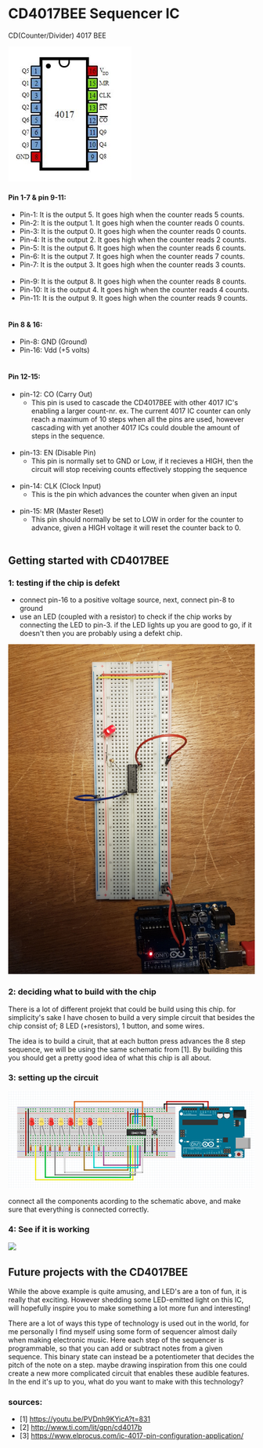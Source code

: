 # CD4017BEE Sequencer IC
CD(Counter/Divider) 4017 BEE


![](https://github.com/L4COUR/Demystifying-DD-LAB-s-IC-s/blob/master/CD4017BEE_sequencer/CD4017BEE.jpg)

#### Pin 1-7 & pin 9-11:
- Pin-1: It is the output 5. It goes high when the counter reads 5 counts.
- Pin-2: It is the output 1. It goes high when the counter reads 0 counts.
- Pin-3: It is the output 0. It goes high when the counter reads 0 counts.
- Pin-4: It is the output 2. It goes high when the counter reads 2 counts.
- Pin-5: It is the output 6. It goes high when the counter reads 6 counts.
- Pin-6: It is the output 7. It goes high when the counter reads 7 counts.
- Pin-7: It is the output 3. It goes high when the counter reads 3 counts.
</br></br>
- Pin-9: It is the output 8. It goes high when the counter reads 8 counts.
- Pin-10: It is the output 4. It goes high when the counter reads 4 counts.
- Pin-11: It is the output 9. It goes high when the counter reads 9 counts.
</br></br>
#### Pin 8 & 16:
- Pin-8: GND (Ground)
- Pin-16: Vdd (+5 volts)
</br></br>
#### Pin 12-15:
- pin-12: CO (Carry Out) 
  - This pin is used to cascade the CD4017BEE with other 4017 IC's enabling a larger count-nr. 
  ex. The current 4017 IC counter can only reach a maximum of 10 steps when all the pins are used, however cascading with yet another 4017 ICs could double the amount of steps in the sequence.
</br>  </br>
- pin-13: EN (Disable Pin)
  - This pin is normally set to GND or Low, if it recieves a HIGH, then the circuit will stop receiving counts effectively stopping the sequence
</br> </br>
- pin-14: CLK (Clock Input)
  - This is the pin which advances the counter when given an input
</br>  </br>
- pin-15: MR (Master Reset)
  - This pin should normally be set to LOW in order for the counter to advance, given a HIGH voltage it will reset the counter back to 0.
</br> </br>

## Getting started with CD4017BEE

### 1: testing if the chip is defekt

- connect pin-16 to a positive voltage source, next, connect pin-8 to ground
- use an LED (coupled with a resistor) to check if the chip works by connecting the LED to pin-3. if the LED lights up you are good to go, if it doesn't then you are probably using a defekt chip.

![Insert picture of testing the chip](https://github.com/L4COUR/Demystifying-DD-LAB-s-IC-s/blob/master/CD4017BEE_sequencer/20190619_202642.jpg)

### 2: deciding what to build with the chip

There is a lot of different projekt that could be build using this chip. for simplicity's sake I have chosen to build a very simple circuit that besides the chip consist of; 8 LED (+resistors), 1 button, and some wires.

The idea is to build a ciruit, that at each button press advances the 8 step sequence, we will be using the same schematic from [1]. By building this you should get a pretty good idea of what this chip is all about.

### 3: setting up the circuit

![Insert fritzing Schematic](https://github.com/L4COUR/Demystifying-DD-LAB-s-IC-s/blob/master/CD4017BEE_sequencer/CD4017BEE_circuit_tutorial.png)

connect all the components acording to the schematic above, and make sure that everything is connected correctly. 

### 4: See if it is working

![](https://github.com/L4COUR/Demystifying-DD-LAB-s-IC-s/blob/master/CD4017BEE_sequencer/4017-circuit.gif)

## Future projects with the CD4017BEE

While the above example is quite amusing, and LED's are a ton of fun, it is really that exciting. However shedding some LED-emitted light on this IC, will hopefully inspire you to make something a lot more fun and interesting!

There are a lot of ways this type of technology is used out in the world, for me personally I find myself using some form of sequencer almost daily when making electronic music. Here each step of the sequencer is programmable, so that you can add or subtract notes from a given sequence. This binary state can instead be a potentiometer that decides the pitch of the note on a step. maybe drawing inspiration from this one could create a new more complicated circuit that enables these audible features. In the end it's up to you, what do you want to make with this technology?

### sources:

- [1] https://youtu.be/PVDnh9KYicA?t=831
- [2] http://www.ti.com/lit/gpn/cd4017b
- [3] https://www.elprocus.com/ic-4017-pin-configuration-application/

